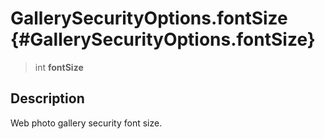 GallerySecurityOptions.fontSize {#GallerySecurityOptions.fontSize}
===============================

> int **fontSize**

Description
-----------

Web photo gallery security font size.
